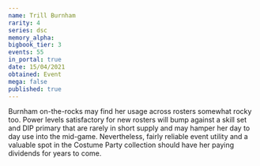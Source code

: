 ```yaml
---
name: Trill Burnham
rarity: 4
series: dsc
memory_alpha:
bigbook_tier: 3
events: 55
in_portal: true
date: 15/04/2021
obtained: Event
mega: false
published: true
---
```


Burnham on-the-rocks may find her usage across rosters somewhat rocky too. Power levels satisfactory for new rosters will bump against a skill set and DIP primary that are rarely in short supply and may hamper her day to day use into the mid-game. Nevertheless, fairly reliable event utility and a valuable spot in the Costume Party collection should have her paying dividends for years to come.
